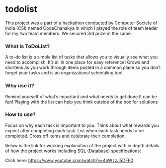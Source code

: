 # todolist

This project was a part of a hackathon conducted by Computer Society of India (CSI) named CodeChanakya in which I played the role of team leader for my two team members. We secured 3rd prize in the same.

### What is ToDoList?
A to-do list is a simple list of tasks that allows you to visually see what you need to accomplish. It’s all in one place for easy reference! Grows and shortens as you work through items posted in a common place so you don’t forget your tasks and is an organizational scheduling tool.

### Why use it?
Remind yourself of what’s important and what needs to get done It can be fun! Playing with the list can help you think outside of the box for solutions

### How to use?
Focus on why each task is important to you. Think about what rewards you expect after completing each task. List when each task needs to be completed. Cross off items and celebrate their completion.

Below is the link for working explanation of the project with in depth details of how the project works including SQL (Database) specifications:

Click here: https://www.youtube.com/watch?v=4nWzzJ5DFF0
